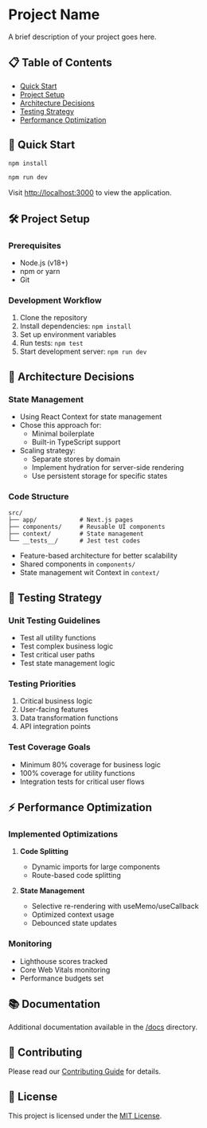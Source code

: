 # Project Name

A brief description of your project goes here.

## 📋 Table of Contents
- [Quick Start](#-quick-start)
- [Project Setup](#-project-setup)
- [Architecture Decisions](#-architecture-decisions)
- [Testing Strategy](#-testing-strategy)
- [Performance Optimization](#-performance-optimization)

## 🚀 Quick Start

```bash
npm install

npm run dev
```

Visit [http://localhost:3000](http://localhost:3000) to view the application.

## 🛠️ Project Setup

### Prerequisites
- Node.js (v18+)
- npm or yarn
- Git

### Development Workflow
1. Clone the repository
2. Install dependencies: `npm install`
3. Set up environment variables
4. Run tests: `npm test`
5. Start development server: `npm run dev`

## 📐 Architecture Decisions

### State Management
- Using React Context for state management
- Chose this approach for:
  - Minimal boilerplate
  - Built-in TypeScript support
- Scaling strategy:
  - Separate stores by domain
  - Implement hydration for server-side rendering
  - Use persistent storage for specific states

### Code Structure
```
src/
├── app/            # Next.js pages
├── components/     # Reusable UI components
├── context/        # State management
└── __tests__/      # Jest test codes
```

- Feature-based architecture for better scalability
- Shared components in `components/`
- State management wit Context in `context/`

## 🧪 Testing Strategy

### Unit Testing Guidelines
- Test all utility functions
- Test complex business logic
- Test critical user paths
- Test state management logic

### Testing Priorities
1. Critical business logic
2. User-facing features
3. Data transformation functions
4. API integration points

### Test Coverage Goals
- Minimum 80% coverage for business logic
- 100% coverage for utility functions
- Integration tests for critical user flows

## ⚡ Performance Optimization

### Implemented Optimizations
1. **Code Splitting**
   - Dynamic imports for large components
   - Route-based code splitting


2. **State Management**
   - Selective re-rendering with useMemo/useCallback
   - Optimized context usage
   - Debounced state updates

### Monitoring
- Lighthouse scores tracked
- Core Web Vitals monitoring
- Performance budgets set

## 📚 Documentation
Additional documentation available in the [/docs](/docs) directory.

## 🤝 Contributing
Please read our [Contributing Guide](CONTRIBUTING.md) for details.

## 📜 License
This project is licensed under the [MIT License](LICENSE).
